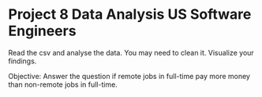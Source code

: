 # Project 8 Data Analysis US Software Engineers

Read the csv and analyse the data. You may need to clean it. Visualize your findings.

Objective: Answer the question if remote jobs in full-time pay more money than non-remote jobs in full-time.
